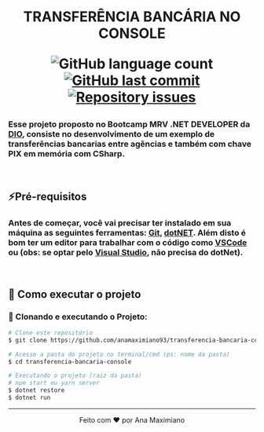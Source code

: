 <h1  align="center">
    TRANSFERÊNCIA BANCÁRIA NO CONSOLE

<p>
  <img alt="GitHub language count" src="https://img.shields.io/github/languages/count/anamaximiano93/transferencia-bancaria-console?color=%2304D361">
  
  <a href="https://github.com/anamaximiano93/crud-series-console/commits/master">
    <img alt="GitHub last commit" src="https://img.shields.io/github/last-commit/anamaximiano93/transferencia-bancaria-console?">
  </a>

   <a href="https://github.com/anamaximiano93/crud-series-console/issues">
    <img alt="Repository issues" src="https://img.shields.io/github/issues/anamaximiano93/transferencia-bancaria-console?.svg">
  </a>
  
 
</p>
</h1>

### Esse projeto proposto no Bootcamp **MRV .NET DEVELOPER** da [DIO](https://digitalinnovation.one/sign-in?redirect=%2Fhome), consiste no desenvolvimento de um exemplo de transferências bancarias entre agências e também com chave PIX em memória com CSharp.

<br>

## ⚡Pré-requisitos

### Antes de começar, você vai precisar ter instalado em sua máquina as seguintes ferramentas: [Git](https://git-scm.com), [dotNET](https://dotnet.microsoft.com/download). Além disto é bom ter um editor para trabalhar com o código como [VSCode](https://code.visualstudio.com/) ou (obs: se optar pelo [Visual Studio](https://visualstudio.microsoft.com/pt-br/), não precisa do dotNet).

<br>

## 🚀 Como executar o projeto

### 🎲 Clonando e executando o Projeto:

```bash
# Clone este repositório
$ git clone https://github.com/anamaximiano93/transferencia-bancaria-console.git

# Acesse a pasta do projeto no terminal/cmd (ps: nome da pasta)
$ cd transferencia-bancaria-console

# Executando o projeto (raiz da pasta)
# npm start ou yarn server
$ dotnet restore
$ dotnet run

```

---

<p align="center">
Feito com ❤️ por Ana Maximiano 
</p>
